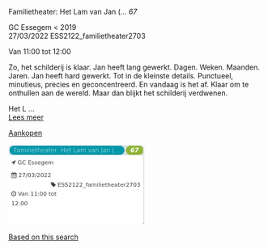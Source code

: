 Familietheater: Het Lam van Jan (... *67*

GC Essegem < 2019  
27/03/2022 ESS2122\_familietheater2703  

Van 11:00 tot 12:00

  

  

Zo, het schilderij is klaar. Jan heeft lang gewerkt. Dagen. Weken. Maanden. Jaren. Jan heeft hard gewerkt. Tot in de kleinste details. Punctueel, minutieus, precies en geconcentreerd. En vandaag is het af. Klaar om te onthullen aan de wereld. Maar dan blijkt het schilderij verdwenen.  
  
Het L ...  
[Lees meer](https://tickets.vgc.be/activity/subscribe/ESS2122_familietheater2703)

[Aankopen](https://tickets.vgc.be/ticketingActivity/subscribe/ESS2122_familietheater2703)

![](65240.png)

[Based on this search](https://tickets.vgc.be/activity/index?&vrijeplaatsen=1&Age%5B%5D=3%2C4&entity=109)